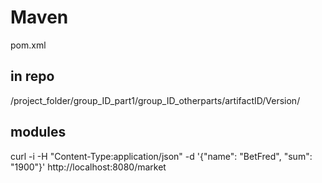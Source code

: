 # Maven

pom.xml

## in repo
/project_folder/group_ID_part1/group_ID_otherparts/artifactID/Version/


## modules


curl -i -H "Content-Type:application/json" -d '{"name": "BetFred", "sum": "1900"}' http://localhost:8080/market
